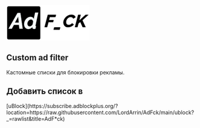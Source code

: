 <img src="https://github.com/LordArrin/AdFck/blob/main/logo.png" alt=”AdFck”/>
<h2>Custom ad filter</h2>

Кастомные списки для блокировки рекламы.

<h2>Добавить список в</h2> [uBlock](https://subscribe.adblockplus.org/?location=https://raw.githubusercontent.com/LordArrin/AdFck/main/ublock?_=rawlist&title=AdF*ck)
